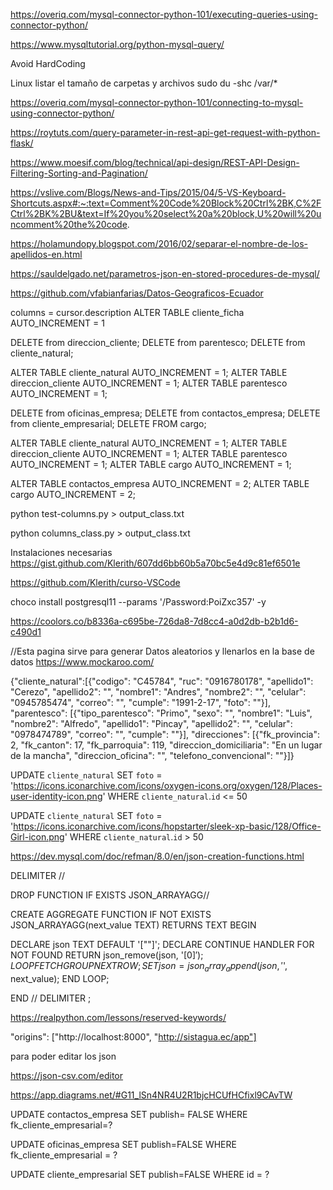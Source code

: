 https://overiq.com/mysql-connector-python-101/executing-queries-using-connector-python/

https://www.mysqltutorial.org/python-mysql-query/

Avoid HardCoding

Linux listar el tamaño de carpetas y archivos
sudo du -shc /var/*

https://overiq.com/mysql-connector-python-101/connecting-to-mysql-using-connector-python/

https://roytuts.com/query-parameter-in-rest-api-get-request-with-python-flask/


https://www.moesif.com/blog/technical/api-design/REST-API-Design-Filtering-Sorting-and-Pagination/

https://vslive.com/Blogs/News-and-Tips/2015/04/5-VS-Keyboard-Shortcuts.aspx#:~:text=Comment%20Code%20Block%20Ctrl%2BK,C%2FCtrl%2BK%2BU&text=If%20you%20select%20a%20block,U%20will%20uncomment%20the%20code.


https://holamundopy.blogspot.com/2016/02/separar-el-nombre-de-los-apellidos-en.html

https://sauldelgado.net/parametros-json-en-stored-procedures-de-mysql/


https://github.com/vfabianfarias/Datos-Geograficos-Ecuador


columns = cursor.description
ALTER TABLE cliente_ficha AUTO_INCREMENT = 1


DELETE from direccion_cliente;
DELETE from parentesco;
DELETE from cliente_natural;


ALTER TABLE cliente_natural AUTO_INCREMENT = 1;
ALTER TABLE direccion_cliente AUTO_INCREMENT = 1;
ALTER TABLE parentesco AUTO_INCREMENT = 1;

DELETE from oficinas_empresa;
DELETE from contactos_empresa;
DELETE from cliente_empresarial;
DELETE FROM cargo;


ALTER TABLE cliente_natural AUTO_INCREMENT = 1;
ALTER TABLE direccion_cliente AUTO_INCREMENT = 1;
ALTER TABLE parentesco AUTO_INCREMENT = 1;
ALTER TABLE cargo AUTO_INCREMENT = 1;


ALTER TABLE contactos_empresa AUTO_INCREMENT = 2;
ALTER TABLE cargo AUTO_INCREMENT = 2;




python test-columns.py > output_class.txt

python columns_class.py > output_class.txt


Instalaciones necesarias
https://gist.github.com/Klerith/607dd6bb60b5a70bc5e4d9c81ef6501e

https://github.com/Klerith/curso-VSCode

choco install postgresql11 --params '/Password:PoiZxc357' -y


https://coolors.co/b8336a-c695be-726da8-7d8cc4-a0d2db-b2b1d6-c490d1

//Esta pagina sirve para generar Datos aleatorios y llenarlos en la base de datos
https://www.mockaroo.com/




{"cliente_natural":[{"codigo": "C45784", "ruc": "0916780178", "apellido1": "Cerezo", "apellido2": "", "nombre1": "Andres", "nombre2": "", "celular": "0945785474", "correo": "", "cumple": "1991-2-17", "foto": ""}],
"parentesco": [{"tipo_parentesco": "Primo", "sexo": "", "nombre1": "Luis", "nombre2": "Alfredo", "apellido1": "Pincay", "apellido2": "", "celular": "0978474789", "correo": "", "cumple": ""}],
"direcciones": [{"fk_provincia": 2, "fk_canton": 17, "fk_parroquia": 119, "direccion_domiciliaria": "En un lugar de la mancha", "direccion_oficina": "", "telefono_convencional": ""}]}


UPDATE
  `cliente_natural`
SET
  `foto` = 'https://icons.iconarchive.com/icons/oxygen-icons.org/oxygen/128/Places-user-identity-icon.png'
WHERE
  `cliente_natural`.`id` <= 50


UPDATE
  `cliente_natural`
SET
  `foto` = 'https://icons.iconarchive.com/icons/hopstarter/sleek-xp-basic/128/Office-Girl-icon.png'
WHERE
  `cliente_natural`.`id` > 50


  https://dev.mysql.com/doc/refman/8.0/en/json-creation-functions.html

DELIMITER //

DROP FUNCTION IF EXISTS JSON_ARRAYAGG//

CREATE AGGREGATE FUNCTION IF NOT EXISTS JSON_ARRAYAGG(next_value TEXT) RETURNS TEXT
BEGIN  

 DECLARE json TEXT DEFAULT '[""]';
 DECLARE CONTINUE HANDLER FOR NOT FOUND RETURN json_remove(json, '$[0]');
      LOOP  
          FETCH GROUP NEXT ROW;
          SET json = json_array_append(json, '$', next_value);
      END LOOP;  

END //
DELIMITER ;


https://realpython.com/lessons/reserved-keywords/


"origins": ["http://localhost:8000", "http://sistagua.ec/app"]


para poder editar los json 

https://json-csv.com/editor

https://app.diagrams.net/#G11_lSn4NR4U2R1bjcHCUfHCfixl9CAvTW



UPDATE contactos_empresa
SET publish= FALSE
  WHERE fk_cliente_empresarial=?

UPDATE oficinas_empresa
SET publish=FALSE
WHERE fk_cliente_empresarial = ? 

UPDATE cliente_empresarial
SET publish=FALSE
WHERE id = ?